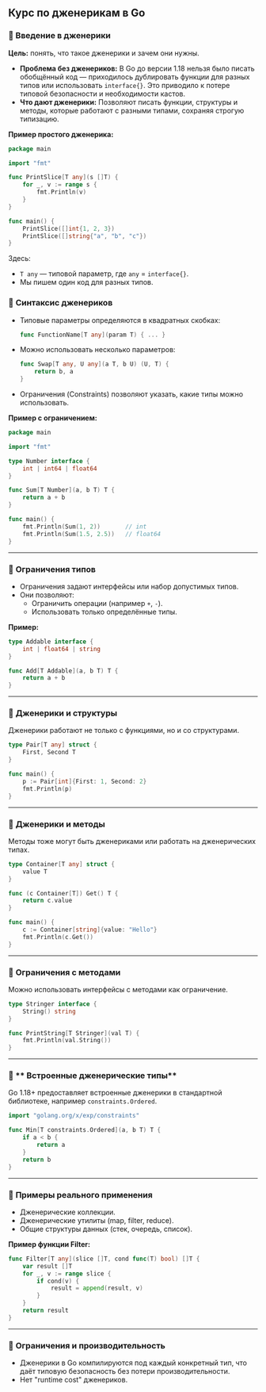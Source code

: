 ## **Курс по дженерикам в Go**

### 📘 Введение в дженерики

**Цель:** понять, что такое дженерики и зачем они нужны.

- **Проблема без дженериков:**
   В Go до версии 1.18 нельзя было писать обобщённый код — приходилось дублировать функции для разных типов или использовать `interface{}`. Это приводило к потере типовой безопасности и необходимости кастов.
- **Что дают дженерики:**
   Позволяют писать функции, структуры и методы, которые работают с разными типами, сохраняя строгую типизацию.

**Пример простого дженерика:**

```go
package main

import "fmt"

func PrintSlice[T any](s []T) {
	for _, v := range s {
		fmt.Println(v)
	}
}

func main() {
	PrintSlice([]int{1, 2, 3})
	PrintSlice([]string{"a", "b", "c"})
}
```

Здесь:

- `T any` — типовой параметр, где `any` = `interface{}`.
- Мы пишем один код для разных типов.

### 📘 **Синтаксис дженериков**

- Типовые параметры определяются в квадратных скобках:

  ```go
  func FunctionName[T any](param T) { ... }
  ```

- Можно использовать несколько параметров:

  ```go
  func Swap[T any, U any](a T, b U) (U, T) {
      return b, a
  }
  ```

- Ограничения (Constraints) позволяют указать, какие типы можно использовать.

**Пример с ограничением:**

```go
package main

import "fmt"

type Number interface {
	int | int64 | float64
}

func Sum[T Number](a, b T) T {
	return a + b
}

func main() {
	fmt.Println(Sum(1, 2))       // int
	fmt.Println(Sum(1.5, 2.5))   // float64
}
```

------

### 📘 **Ограничения типов**

- Ограничения задают интерфейсы или набор допустимых типов.
- Они позволяют:
  - Ограничить операции (например `+`, `-`).
  - Использовать только определённые типы.

**Пример:**

```go
type Addable interface {
	int | float64 | string
}

func Add[T Addable](a, b T) T {
	return a + b
}
```

------

### 📘 **Дженерики и структуры**

Дженерики работают не только с функциями, но и со структурами.

```go
type Pair[T any] struct {
	First, Second T
}

func main() {
	p := Pair[int]{First: 1, Second: 2}
	fmt.Println(p)
}
```

------

### 📘 **Дженерики и методы**

Методы тоже могут быть дженериками или работать на дженерических типах.

```go
type Container[T any] struct {
	value T
}

func (c Container[T]) Get() T {
	return c.value
}

func main() {
	c := Container[string]{value: "Hello"}
	fmt.Println(c.Get())
}
```

------

### 📘 **Ограничения с методами**

Можно использовать интерфейсы с методами как ограничение.

```go
type Stringer interface {
	String() string
}

func PrintString[T Stringer](val T) {
	fmt.Println(val.String())
}
```

------

### 📘 ** Встроенные дженерические типы**

Go 1.18+ предоставляет встроенные дженерики в стандартной библиотеке, например `constraints.Ordered`.

```go
import "golang.org/x/exp/constraints"

func Min[T constraints.Ordered](a, b T) T {
	if a < b {
		return a
	}
	return b
}
```

------

### 📘 **Примеры реального применения**

- Дженерические коллекции.
- Дженерические утилиты (map, filter, reduce).
- Общие структуры данных (стек, очередь, список).

**Пример функции Filter:**

```go
func Filter[T any](slice []T, cond func(T) bool) []T {
	var result []T
	for _, v := range slice {
		if cond(v) {
			result = append(result, v)
		}
	}
	return result
}
```

------

### 📘 **Ограничения и производительность**

- Дженерики в Go компилируются под каждый конкретный тип, что даёт типовую безопасность без потери производительности.
- Нет "runtime cost" дженериков.